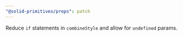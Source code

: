 ```yaml
---
"@solid-primitives/props": patch
---
```


Reduce `if` statements in `combineStyle` and allow for `undefined` params.

